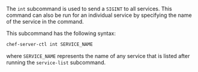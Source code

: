 The `int` subcommand is used to send a `SIGINT` to all services. This
command can also be run for an individual service by specifying the name
of the service in the command.

This subcommand has the following syntax:

```bash
chef-server-ctl int SERVICE_NAME
```

where `SERVICE_NAME` represents the name of any service that is listed
after running the `service-list` subcommand.
